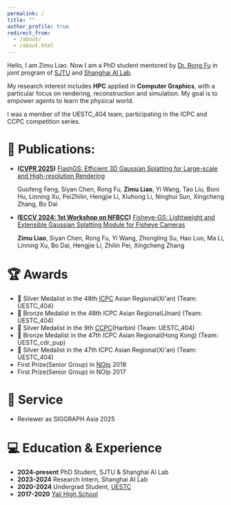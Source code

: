 ```yaml
---
permalink: /
title: ""
author_profile: true
redirect_from:  
  - /about/
  - /about.html
---
```

Hello, I am Zimu Liao. Now I am a PhD student mentored by [Dr. Rong Fu](https://scholar.google.com/citations?user=kz2T3P0AAAAJ&hl=zh-TW&oi=sra) in joint program of [SJTU](https://www.sjtu.edu.cn/) and [Shanghai AI Lab](https://www.shlab.org.cn/). 

My research interest includes **HPC** applied in **Computer Graphics**, with a particular focus on rendering, reconstruction and simulation. My goal is to empower agents to learn the physical world.

I was a member of the UESTC_404 team, participating in the ICPC and CCPC competition series. 




# 📑 Publications:
+ **([CVPR 2025](https://cvpr.thecvf.com))** [FlashGS: Efficient 3D Gaussian Splatting for Large-scale and High-resolution Rendering](https://maxwellf1.github.io/flashgs_page/)

  Guofeng Feng, Siyan Chen, Rong Fu, **Zimu Liao**, Yi Wang, Tao Liu, Boni Hu, Linning Xu, PeiZhilin, Hengjie Li, Xiuhong Li, Ninghui Sun, Xingcheng Zhang, Bo Dai
+ **([ECCV 2024: 1st Workshop on NFBCC](https://neural-bcc.github.io/2024/2024.html))** [Fisheye-GS: Lightweight and Extensible Gaussian Splatting Module for Fisheye Cameras](https://github.com/zmliao/Fisheye-GS)

  **Zimu Liao**, Siyan Chen, Rong Fu, Yi Wang, Zhongling Su, Hao Luo, Ma Li, Linning Xu, Bo Dai, Hengjie Li, Zhilin Pei, Xingcheng Zhang


# 🏆 Awards
+ 🥈 Silver Medalist in the 48th [ICPC](https://icpc.global/) Asian Regional(Xi'an) (Team: UESTC_404)
+ 🥉 Bronze Medalist in the 48th ICPC Asian Regional(Jinan) (Team: UESTC_404)
+ 🥈 Silver Medalist in the 9th [CCPC](https://ccpc.io/)(Harbin) (Team: UESTC_404)
+ 🥉 Bronze Medalist in the 47th ICPC Asian Regional(Hong Kong) (Team: UESTC_cdr_pup)
+ 🥈 Silver Medalist in the 47th ICPC Asian Regional(Xi'an) (Team: UESTC_404)
+ First Prize(Senior Group) in [NOIp](https://www.noi.cn/gynoi/jj/) 2018
+ First Prize(Senior Group) in NOIp 2017

# 💁 Service
+ Reviewer as SIGGRAPH Asia 2025

# 💻 Education & Experience
+ **2024-present** PhD Student, SJTU & Shanghai AI Lab
+ **2023-2024** Research Intern, Shanghai AI Lab
+ **2020-2024** Undergrad Student, [UESTC](https://www.uestc.edu.cn)
+ **2017-2020** [Yali High School](http://www.yali.hn.cn)

